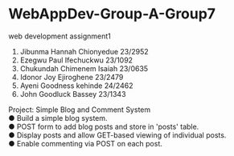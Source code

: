 # WebAppDev-Group-A-Group7  
web development assignment1  
1. Jibunma Hannah Chionyedue  23/2952  
2. Ezegwu Paul Ifechuckwu  23/1092    
3. Chukundah Chimenem Isaiah  23/0635   
4. Idonor Joy Ejiroghene  23/2479   
5. Ayeni Goodness kehinde  24/2462   
6. John Goodluck Bassey  23/1343   
  
Project: Simple Blog and Comment System   
●   Build a simple blog system.   
●   POST form to add blog posts and store in 'posts' table.   
●   Display posts and allow GET-based viewing of individual posts.   
●   Enable commenting via POST on each post.  
